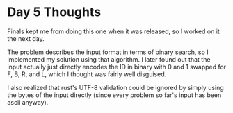 # Day 5 Thoughts

Finals kept me from doing this one when it was released, so I worked on it the next day.

The problem describes the input format in terms of binary search, so I implemented
my solution using that algorithm. I later found out that the input actually just
directly encodes the ID in binary with 0 and 1 swapped for F, B, R, and L, which I
thought was fairly well disguised.

I also realized that rust's UTF-8 validation could be ignored by simply using
the bytes of the input directly (since every problem so far's input has been
ascii anyway).
